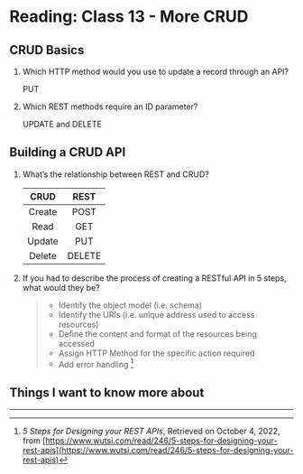 # Reading: Class 13 - More CRUD

## CRUD Basics

1. Which HTTP method would you use to update a record through an API?

   PUT

2. Which REST methods require an ID parameter?

   UPDATE and DELETE

## Building a CRUD API

1. What’s the relationship between REST and CRUD?

   |  CRUD  |  REST  |
   | :----: | :----: |
   | Create |  POST  |
   |  Read  |  GET   |
   | Update |  PUT   |
   | Delete | DELETE |

2. If you had to describe the process of creating a RESTful API in 5 steps, what would they be?

   > - Identify the object model (i.e. schema)
   > - Identify the URIs (i.e. unique address used to access resources)
   > - Define the content and format of the resources being accessed
   > - Assign HTTP Method for the specific action required
   > - Add error handling [^1]

## Things I want to know more about

---

[^1]: _5 Steps for Designing your REST APIs_, Retrieved on October 4, 2022, from [https://www.wutsi.com/read/246/5-steps-for-designing-your-rest-apis](https://www.wutsi.com/read/246/5-steps-for-designing-your-rest-apis)

